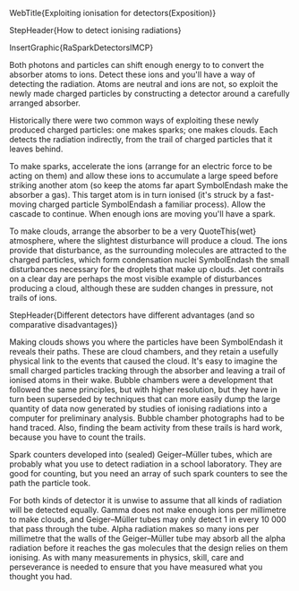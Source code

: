 WebTitle{Exploiting ionisation for detectors(Exposition)}

StepHeader{How to detect ionising radiations}

InsertGraphic{RaSparkDetectorsIMCP}

Both photons and particles can shift enough energy to to convert the absorber atoms to ions. Detect these ions and you'll have a way of detecting the radiation. Atoms are neutral and ions are not, so exploit the newly made charged particles by constructing a detector around a carefully arranged absorber. 

Historically there were two common ways of exploiting these newly produced charged particles: one makes sparks; one makes clouds. Each detects the radiation indirectly, from the trail of charged particles that it leaves behind.

To make sparks, accelerate the ions (arrange for an electric force to be acting on them) and allow these ions to accumulate a large speed before striking another atom (so keep the atoms far apart SymbolEndash make the absorber a gas). This target atom is in turn ionised (it's struck by a fast-moving charged particle SymbolEndash a familiar process). Allow the cascade to continue. When enough ions are moving you'll have a spark.

To make clouds, arrange the absorber to be a very QuoteThis{wet} atmosphere, where the slightest disturbance will produce a cloud. The ions provide that disturbance, as the surrounding molecules are attracted to the charged particles, which form condensation nuclei SymbolEndash the small disturbances necessary for the droplets that make up clouds. Jet contrails on a clear day are perhaps the most visible example of disturbances producing a cloud, although these are sudden changes in pressure, not trails of ions.

StepHeader{Different detectors have different advantages (and so comparative disadvantages)}

Making clouds shows you where the particles have been SymbolEndash it reveals their paths. These are cloud chambers, and they retain a usefully physical link to the events that caused the cloud. It's easy to imagine the small charged particles tracking through the absorber and leaving a trail of ionised atoms in their wake. Bubble chambers were a development that followed the same principles, but with higher resolution, but they have in turn been superseded by techniques that can more easily dump the large quantity of data now generated by studies of ionising radiations into a computer for preliminary analysis. Bubble chamber photographs had to be hand traced. Also, finding the beam activity from these trails is hard work, because you have to count the trails.

Spark counters developed into (sealed) Geiger&ndash;Müller tubes, which are probably what you use to detect radiation in a school laboratory. They are good for counting, but you need an array of such spark counters to see the path the particle took.

For both kinds of detector it is unwise to assume that all kinds of radiation will be detected equally. Gamma does not make enough ions per millimetre to make clouds, and Geiger&ndash;Müller tubes may only detect 1 in every 10 000 that pass through the tube. Alpha radiation makes so many ions per millimetre that the walls of the Geiger&ndash;Müller tube may absorb all the alpha radiation before it reaches the gas molecules that the design relies on them ionising. As with many measurements in physics, skill, care and perseverance is needed to ensure that you have measured what you thought you had.

 
 
